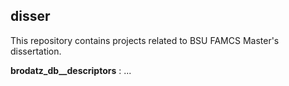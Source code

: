 ## disser  
This repository contains projects related to BSU FAMCS Master's dissertation.

**brodatz_db__descriptors** : ...